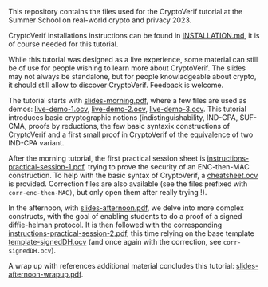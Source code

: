 This repository contains the files used for the CryptoVerif tutorial at the  Summer School on real-world crypto and privacy 2023.

CryptoVerif installations instructions can be found in [INSTALLATION.md](INSTALLATION.md), it is of course needed for this tutorial.

While this tutorial was designed as a live experience, some material can still be of use for people wishing to learn more about CryptoVerif. The slides may not always be standalone, but for people knowladgeable about crypto, it should still allow to discover CryptoVerif. Feedback is welcome.

The tutorial starts with [slides-morning.pdf](slides-morning.pdf), where a few files are used as demos: [live-demo-1.ocv](live-demo-1.ocv),  [live-demo-2.ocv](live-demo-2.ocv),  [live-demo-3.ocv](live-demo-3.ocv). This tutorial introduces basic cryptographic notions (indistinguishability, IND-CPA, SUF-CMA, proofs by reductions, the few basic syntaxix constructions of CryptoVerif and a first small proof in CryptoVerif of the equivalence of two IND-CPA variant.

After the morning tutorial, the first practical session sheet is [instructions-practical-session-1.pdf](instructions-practical-session-1.pdf), trying to prove the security of an ENC-then-MAC construction. To help with the basic syntax of CryptoVerif, a [cheatsheet.ocv](cheatsheet.ocv) is provided. Correction files are also available (see the files prefixed with `corr-enc-then-MAC)`, but only open them after really trying !).

In the afternoon, with [slides-afternoon.pdf](slides-afternoon.pdf), we delve into more complex constructs, with the goal of enabling students to do a proof of a signed diffie-helman protocol. It is then followed with the corresponding  [instructions-practical-session-2.pdf](instructions-practical-session-2.pdf), this time relying on the base template [template-signedDH.ocv](template-signedDH.ocv) (and once again with the correction, see `corr-signedDH.ocv`).

A wrap up with references additional material concludes this tutorial: [slides-afternoon-wrapup.pdf](slides-afternoon-wrapup.pdf).


